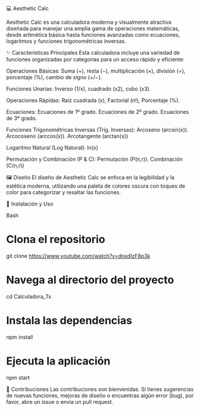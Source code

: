💻 Aesthetic Calc

Aesthetic Calc es una calculadora moderna y visualmente atractiva diseñada para manejar una amplia gama de operaciones matemáticas, desde aritmética básica hasta funciones avanzadas como ecuaciones, logaritmos y funciones trigonométricas inversas.

✨ Características Principales
Esta calculadora incluye una variedad de funciones organizadas por categorías para un acceso rápido y eficiente:

Operaciones Básicas: Suma (+), resta (−), multiplicación (×), división (÷), porcentaje (%), cambio de signo (+/−).

Funciones Unarias: Inverso (1/x), cuadrado (x2), cubo (x3).

Operaciones Rápidas: Raíz cuadrada (x), Factorial (n!), Porcentaje (%).

Ecuaciones: Ecuaciones de 1º grado. Ecuaciones de 2º grado. Ecuaciones de 3º grado.

Funciones Trigonométricas Inversas (Trig. Inversas): Arcoseno (arcsin(x)). Arcocoseno (arccos(x)). Arcotangente (arctan(x))

Logaritmo Natural (Log Natural): ln(x)

Permutación y Combinación (P & C): Permutación (P(n,r)). Combinación (C(n,r))

🖼️ Diseño
El diseño de Aesthetic Calc se enfoca en la legibilidad y la estética moderna, utilizando una paleta de colores oscura con toques de color para categorizar y resaltar las funciones.

🚀 Instalación y Uso

Bash

# Clona el repositorio
git clone https://www.youtube.com/watch?v=dnxdIzF8p3k

# Navega al directorio del proyecto
cd Calculadora_Ts

# Instala las dependencias 
npm install

# Ejecuta la aplicación
npm start

🤝 Contribuciones
Las contribuciones son bienvenidas. Si tienes sugerencias de nuevas funciones, mejoras de diseño o encuentras algún error (bug), por favor, abre un issue o envía un pull request.
